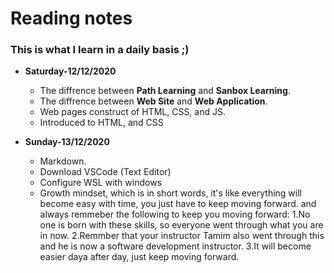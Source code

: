 # Reading notes

### This is what I learn in a daily basis ;)

* **Saturday-12/12/2020**
  * The diffrence between **Path Learning** and **Sanbox Learning**.
  * The diffrence between **Web Site** and **Web Application**.
  * Web pages construct of HTML, CSS, and JS.
  * Introduced to HTML, and CSS

* **Sunday-13/12/2020**
  * Markdown.
  * Download VSCode (Text Editor) 
  * Configure WSL with windows
  * Growth mindset, which is in short words, it's like everything will become easy with time, you just have to keep moving forward.
  and always remmeber the following to keep you moving forward:
    1.No one is born with these skills, so everyone went through what you are in now.
    2.Remmber that your instructor Tamim also went through this and he is now a software development instructor.
    3.It will become easier daya after day, just keep moving forward. 
  
